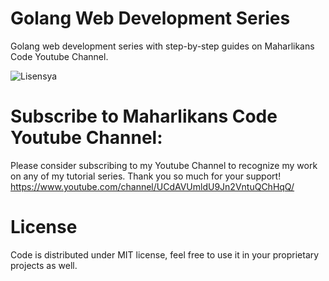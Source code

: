 # Golang Web Development Series
Golang web development series with step-by-step guides on Maharlikans Code Youtube Channel.

![Lisensya](https://user-images.githubusercontent.com/58651329/79626813-ae0d2b00-8165-11ea-9c64-0419b7b91ece.png)

# Subscribe to Maharlikans Code Youtube Channel:
Please consider subscribing to my Youtube Channel to recognize my work on any of my tutorial series. Thank you so much for your support!
https://www.youtube.com/channel/UCdAVUmldU9Jn2VntuQChHqQ/

# License
Code is distributed under MIT license, feel free to use it in your proprietary projects as well.
